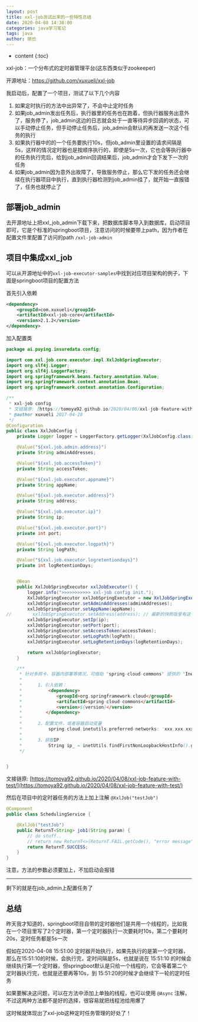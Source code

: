 ```yaml
---
layout: post
title: xxl-job测试出来的一些特性总结
date: 2020-04-08 14:38:00
categories: java学习笔记
tags: java
author: 朋也
---
```


* content
{:toc}

xxl-job：一个分布式的定时器管理平台(这东西类似于zookeeper)

开源地址：https://github.com/xuxueli/xxl-job

我启动后，配置了一个项目，测试了以下几个内容

1. 如果定时执行的方法中出异常了，不会中止定时任务
2. 如果job_admin发出任务后，执行器里的任务也在跑着，但执行器服务出意外了，服务停了，job_admin这边的日志就会处于一直等待异步回调的状态，可以手动停止任务，但手动停止任务后，job_admin会默认的再发送一次这个任务的执行
3. 如果执行器中的的一个任务要执行10s，但job_admin里设置的请求间隔是5s，这样的情况定时器也是按顺序执行的，即使是5s一次，它也会等执行器中的任务执行完后，给到job_admin回调结果后，job_admin才会下发下一次的任务
4. 如果job_admin因为意外出故障了，导致服务停止，那么它下发的任务还会继续在执行器项目中执行，直到执行器检测到job_admin挂了，就开始一直报错了，任务也就停止了






## 部署job_admin

去开源地址上把xxl_job_admin下载下来，把数据库脚本导入到数据库，启动项目即可，它是个标准的springboot项目，注意访问的时候要带上path，因为作者在配置文件里配置了访问的path `/xxl-job-admin`

## 项目中集成xxl_job

可以从开源地址中的`xxl-job-executor-samples`中找到对应项目架构的例子，下面是springboot项目的配置方法

首先引入依赖

```xml
<dependency>
    <groupId>com.xuxueli</groupId>
    <artifactId>xxl-job-core</artifactId>
    <version>2.1.2</version>
</dependency>
```

加入配置类

```java
package ai.puying.insuredata.config;

import com.xxl.job.core.executor.impl.XxlJobSpringExecutor;
import org.slf4j.Logger;
import org.slf4j.LoggerFactory;
import org.springframework.beans.factory.annotation.Value;
import org.springframework.context.annotation.Bean;
import org.springframework.context.annotation.Configuration;

/**
 * xxl-job config
 * 文链接原: [https://tomoya92.github.io/2020/04/08/xxl-job-feature-with-test/](https://tomoya92.github.io/2020/04/08/xxl-job-feature-with-test/)
 * @author xuxueli 2017-04-28
 */
@Configuration
public class XxlJobConfig {
    private Logger logger = LoggerFactory.getLogger(XxlJobConfig.class);

    @Value("${xxl.job.admin.address}")
    private String adminAddresses;

    @Value("${xxl.job.accessToken}")
    private String accessToken;

    @Value("${xxl.job.executor.appname}")
    private String appName;

    @Value("${xxl.job.executor.address}")
    private String address;

    @Value("${xxl.job.executor.ip}")
    private String ip;

    @Value("${xxl.job.executor.port}")
    private int port;

    @Value("${xxl.job.executor.logpath}")
    private String logPath;

    @Value("${xxl.job.executor.logretentiondays}")
    private int logRetentionDays;


    @Bean
    public XxlJobSpringExecutor xxlJobExecutor() {
        logger.info(">>>>>>>>>>> xxl-job config init.");
        XxlJobSpringExecutor xxlJobSpringExecutor = new XxlJobSpringExecutor();
        xxlJobSpringExecutor.setAdminAddresses(adminAddresses);
        xxlJobSpringExecutor.setAppName(appName);
//        xxlJobSpringExecutor.setAddress(address); // 最新的快照版里有这个参数的设置，但mvn中心库中的版本里没有这个参数，这里注释掉
        xxlJobSpringExecutor.setIp(ip);
        xxlJobSpringExecutor.setPort(port);
        xxlJobSpringExecutor.setAccessToken(accessToken);
        xxlJobSpringExecutor.setLogPath(logPath);
        xxlJobSpringExecutor.setLogRetentionDays(logRetentionDays);

        return xxlJobSpringExecutor;
    }

    /**
     * 针对多网卡、容器内部署等情况，可借助 "spring-cloud-commons" 提供的 "InetUtils" 组件灵活定制注册IP；
     *
     *      1、引入依赖：
     *          <dependency>
     *             <groupId>org.springframework.cloud</groupId>
     *             <artifactId>spring-cloud-commons</artifactId>
     *             <version>${version}</version>
     *         </dependency>
     *
     *      2、配置文件，或者容器启动变量
     *          spring.cloud.inetutils.preferred-networks: 'xxx.xxx.xxx.'
     *
     *      3、获取IP
     *          String ip_ = inetUtils.findFirstNonLoopbackHostInfo().getIpAddress();
     */


}
```

文接链原: [https://tomoya92.github.io/2020/04/08/xxl-job-feature-with-test/](https://tomoya92.github.io/2020/04/08/xxl-job-feature-with-test/)

然后在项目中的定时器任务的方法上加上注解 `@XxlJob("testJob")`

```java
@Component
public class SchedulingService {

    @XxlJob("testJob")
    public ReturnT<String> job1(String param) {
        // do stuff..
        // return new ReturnT<>(ReturnT.FAIL.getCode(), "error message");
        return ReturnT.SUCCESS;
    }
}
```

注意，方法的参数必须要加上，不加启动会报错

-----

剩下的就是在job_admin上配置任务了

## 总结

昨天我才知道的，springboot项目自带的定时器他们是共用一个线程的，比如我在一个项目里写了2个定时器，第一个定时器执行一次要耗时10s，第二个要耗时20s，定时任务都是5s一次

假如在2020-04-08 15:51:00 定时器开始执行，如果先执行的是第一个定时器，那么在15:51:10的时候，会执行完，定时间隔是5s，也就是说在 15:51:10 的时候会继续执行第一个定时器，但springboot默认是只给一个线程的，它会等着第二个定时器执行完，也就是还要再等10s，到 15:51:20的时候才会继续下一轮的定时任务

如果要解决这问题，可以在方法中添加上单独的线程，也可以使用 `@Async` 注解，不过这两种方法都不是好的选择，很容易就把线程池给用爆了

这时候就体现出了xxl-job这种定时任务管理的好处了！
